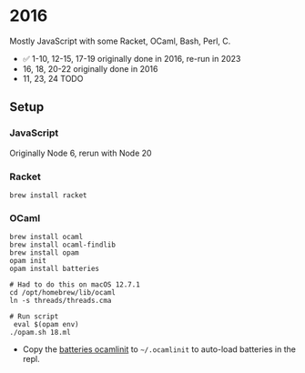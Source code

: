 # 2016

Mostly JavaScript with some Racket, OCaml, Bash, Perl, C.

- ✅ 1-10, 12-15, 17-19 originally done in 2016, re-run in 2023
- 16, 18, 20-22 originally done in 2016
- 11, 23, 24 TODO

## Setup

### JavaScript

Originally Node 6, rerun with Node 20

### Racket

```
brew install racket
```

### OCaml

```
brew install ocaml
brew install ocaml-findlib
brew install opam
opam init
opam install batteries

# Had to do this on macOS 12.7.1
cd /opt/homebrew/lib/ocaml
ln -s threads/threads.cma

# Run script
 eval $(opam env)
./opam.sh 18.ml
```

- Copy the [batteries ocamlinit](https://raw.githubusercontent.com/ocaml-batteries-team/batteries-included/master/ocamlinit) to `~/.ocamlinit` to auto-load batteries in the repl.
